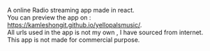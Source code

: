 A online Radio streaming app made in react.<br />
You can preview the app on : https://kamleshongit.github.io/yellopalsmusic/. <br />
All urls used in the app is not my own , I have sourced from internet. <br />
This app is not made for commercial purpose.<br />

